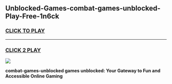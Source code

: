 
## Unblocked-Games-combat-games-unblocked-Play-Free-1n6ck
<h3>
<a href="https://premium76.site?title=combat-games-unblocked&ref=15A">CLICK TO PLAY</a></h3>
<hr>

<h3>
<a href="https://premium76.site?title=combat-games-unblocked&ref=15A">CLICK 2 PLAY</a>
  
</h3>

<a href="https://premium76.site?title=combat-games-unblocked&ref=15A"><img src="https://clearcache.store/games.png"></a>


**combat-games-unblocked games unblocked: Your Gateway to Fun and Accessible Online Gaming**

